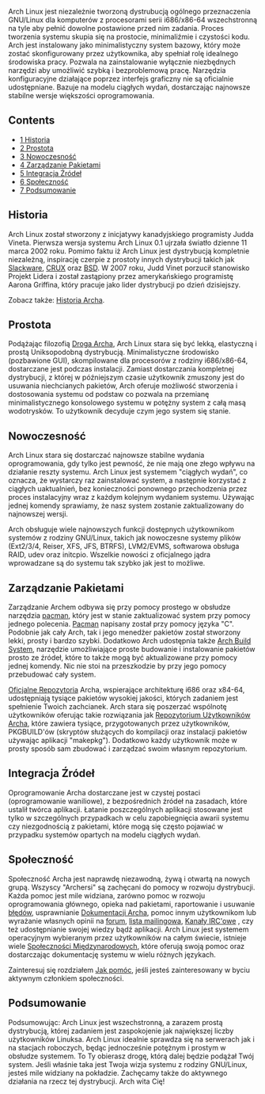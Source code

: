 Arch Linux jest niezależnie tworzoną dystrubucją ogólnego przeznaczenia GNU/Linux dla komputerów z procesorami serii i686/x86-64 wszechstronną na tyle aby pełnić dowolne postawione przed nim zadania. Proces tworzenia systemu skupia się na prostocie, minimaliźmie i czystości kodu. Arch jest instalowany jako minimalistyczny system bazowy, który może zostać skonfigurowany przez użytkownika, aby spełniał rolę idealnego środowiska pracy. Pozwala na zainstalowanie wyłącznie niezbędnych narzędzi aby umożliwić szybką i bezproblemową pracę. Narzędzia konfiguracyjne działające poprzez interfejs graficzny nie są oficialnie udostępniane. Bazuje na modelu ciągłych wydań, dostarczając najnowsze stabilne wersje większości oprogramowania.

## Contents

*   [1 Historia](#Historia)
*   [2 Prostota](#Prostota)
*   [3 Nowoczesność](#Nowoczesno.C5.9B.C4.87)
*   [4 Zarządzanie Pakietami](#Zarz.C4.85dzanie_Pakietami)
*   [5 Integracja Źródeł](#Integracja_.C5.B9r.C3.B3de.C5.82)
*   [6 Społeczność](#Spo.C5.82eczno.C5.9B.C4.87)
*   [7 Podsumowanie](#Podsumowanie)

## Historia

Arch Linux został stworzony z inicjatywy kanadyjskiego programisty Judda Vineta. Pierwsza wersja systemu Arch Linux 0.1 ujrzała światło dzienne 11 marca 2002 roku. Pomimo faktu iż Arch Linux jest dystrybucją kompletnie niezależną, inspirację czerpie z prostoty innych dystrybucji takich jak [Slackware](http://slackware.com), [CRUX](http://www.crux.nu) oraz [BSD](https://en.wikipedia.org/wiki/Berkeley_Software_Distribution "wikipedia:Berkeley Software Distribution"). W 2007 roku, Judd Vinet porzucił stanowisko Projekt Lidera i został zastąpiony przez amerykańskiego programistę Aarona Griffina, który pracuje jako lider dystrybucji po dzień dzisiejszy.

Zobacz także: [Historia Archa](/index.php?title=History_of_Arch_Linux_(Polski)&action=edit&redlink=1 "History of Arch Linux (Polski) (page does not exist)").

## Prostota

Podążając filozofią [Droga Archa](/index.php/The_Arch_Way_(Polski) "The Arch Way (Polski)"), Arch Linux stara się być lekką, elastyczną i prostą Uniksopodobną dystrybucją. Minimalistyczne środowisko (pozbawione GUI), skompilowane dla procesorów z rodziny i686/x86-64, dostarczane jest podczas instalacji. Zamiast dostarczania kompletnej dystrybucji, z której w późniejszym czasie użytkownik zmuszony jest do usuwania niechcianych pakietów, Arch oferuje możliwość stworzenia i dostosowania systemu od podstaw co pozwala na przemianę minimalistycznego konsolowego systemu w potężny system z całą masą wodotrysków. To użytkownik decyduje czym jego system się stanie.

## Nowoczesność

Arch Linux stara się dostarczać najnowsze stabilne wydania oprogramowania, gdy tylko jest pewność, że nie mają one złego wpływu na działanie reszty systemu. Arch Linux jest systemem "ciągłych wydań", co oznacza, że wystarczy raz zainstalować system, a następnie korzystać z ciągłych uaktualnień, bez konieczności ponownego przechodzenia przez proces instalacyjny wraz z każdym kolejnym wydaniem systemu. Używając jednej komendy sprawiamy, że nasz system zostanie zaktualizowany do najnowszej wersji.

Arch obsługuje wiele najnowszych funkcji dostępnych użytkownikom systemów z rodziny GNU/Linux, takich jak nowoczesne systemy plików (Ext2/3/4, Reiser, XFS, JFS, BTRFS), LVM2/EVMS, softwarowa obsługa RAID, udev oraz initcpio. Wszelkie nowości z oficjalnego jądra wprowadzane są do systemu tak szybko jak jest to możliwe.

## Zarządzanie Pakietami

Zarządzanie Archem odbywa się przy pomocy prostego w obsłudze narzędzia [pacman](/index.php/Pacman_(Polski) "Pacman (Polski)"), który jest w stanie zaktualizować system przy pomocy jednego polecenia. [Pacman](/index.php/Pacman_(Polski) "Pacman (Polski)") napisany został przy pomocy języka "C". Podobnie jak cały Arch, tak i jego menedżer pakietów został stworzony lekki, prosty i bardzo szybki. Dodatkowo Arch udostępnia także [Arch Build System](/index.php/Arch_Build_System_(Polski) "Arch Build System (Polski)"), narzędzie umożliwiające proste budowanie i instalowanie pakietów prosto ze źródeł, które to także mogą być aktualizowane przy pomocy jednej komendy. Nic nie stoi na przeszkodzie by przy jego pomocy przebudować cały system.

[Oficjalne Repozytoria](/index.php?title=Official_Repositories_(Polski)&action=edit&redlink=1 "Official Repositories (Polski) (page does not exist)") Archa, wspierające architekturę i686 oraz x84-64, udostępniają tysiące pakietów wysokiej jakości, których zadaniem jest spełnienie Twoich zachcianek. Arch stara się poszerzać wspólnotę użytkowników oferując takie rozwiązania jak [Repozytorium Użytkowników Archa](/index.php/Arch_User_Repository_(Polski) "Arch User Repository (Polski)"), które zawiera tysiące, przygotowanych przez użytkowników, PKGBUILD'ów (skryptów służących do kompilacji oraz instalacji pakietów używając aplikacji "makepkg"). Dodatkowo każdy użytkownik może w prosty sposób sam zbudować i zarządzać swoim własnym repozytorium.

## Integracja Źródeł

Oprogramowanie Archa dostarczane jest w czystej postaci (oprogramowanie waniliowe), z bezpośrednich źródeł na zasadach, które ustalił twórca aplikacji. Łatanie poszczególnych aplikacji stosowane jest tylko w szczególnych przypadkach w celu zapobiegnięcia awarii systemu czy niezgodnością z pakietami, które mogą się często pojawiać w przypadku systemów opartych na modelu ciągłych wydań.

## Społeczność

Społeczność Archa jest naprawdę niezawodną, żywą i otwartą na nowych grupą. Wszyscy "Archersi" są zachęcani do pomocy w rozwoju dystrybucji. Każda pomoc jest mile widziana, zarówno pomoc w rozwoju oprogramowania głównego, opieka nad pakietami, raportowanie i usuwanie [błędów](https://bugs.archlinux.org/), usprawnianie [Dokumentacji Archa](/index.php/Main_page_(Polski) "Main page (Polski)"), pomoc innym użytkownikom lub wyrażanie własnych opinii na [forum](https://bbs.archlinux.org/), [lista mailingowa](https://mailman.archlinux.org/mailman/listinfo/), [Kanały IRC'owe](/index.php?title=IRC_Channels_(Polski)&action=edit&redlink=1 "IRC Channels (Polski) (page does not exist)") , czy też udostępnianie swojej wiedzy bądź aplikacji. Arch Linux jest systemem operacyjnym wybieranym przez użytkowników na całym świecie, istnieje wiele [Społeczności Międzynarodowych](/index.php?title=International_Communities_(Polski)&action=edit&redlink=1 "International Communities (Polski) (page does not exist)"), które oferują swoją pomoc oraz dostarczając dokumentację systemu w wielu różnych językach.

Zainteresuj się rozdziałem [Jak pomóc](/index.php/Getting_involved_(Polski) "Getting involved (Polski)"), jeśli jesteś zainteresowany w byciu aktywnym członkiem społeczności.

## Podsumowanie

Podsumowując: Arch Linux jest wszechstronną, a zarazem prostą dystrybucją, której zadaniem jest zaspokojenie jak największej liczby użytkowników Linuksa. Arch Linux idealnie sprawdza się na serwerach jak i na stacjach roboczych, będąc jednocześnie potężnym i prostym w obsłudze systemem. To Ty obierasz drogę, którą dalej będzie podążał Twój system. Jeśli właśnie taka jest Twoja wizja systemu z rodziny GNU/Linux, jesteś mile widziany na pokładzie. Zachęcamy także do aktywnego działania na rzecz tej dystrybucji. Arch wita Cię!